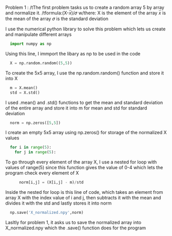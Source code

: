 Problem 1 :
/tThe first problem tasks us to create a random array 5 by array and normalize it.
  /tformula:(X-𝑥̅)/𝜎
  w/there: X is the element of the array
         𝑥̅ is the mean of the array
         𝜎 is the standard deviation

I use the numerical python library to solve this problem which lets us create and manipulate different arrays

``` python
  import numpy as np
```

Using this line, I immport the libary as np to be used in the code

``` python
  X = np.random.random((5,5))
```

To create the 5x5 array, I use the np.random.random() function and store it into X

``` python
  m = X.mean()
  std = X.std()
```

I used .mean() and .std() functions to get the mean and standard deviation of the entire array and store it into m for mean and std for standard deviation

``` python
  norm = np.zeros([5,5])
```

I create an empty 5x5 array using np.zeros() for storage of the normalized X values

``` python
  for i in range(5):
    for j in range(5):
```

To go through every element of the array X, I use a nested for loop with values of range(5) since this function gives the value of 0-4 which lets the program check every element of X

``` python
      norm[i,j] = (X[i,j] - m)/std
```

Inside the nested for loop is this line of code, which takes an element from array X with the index value of i and j, then subtracts it with the mean and divides it with the std and lastly stores it into norm

``` python
  np.save('X_normalized.npy',norm)
```

Lasltly for problem 1, it asks us to save the normalized array into X_normalized.npy which the .save() function does for the program
